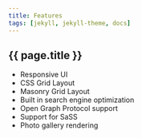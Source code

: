 ```yaml
---
title: Features
tags: [jekyll, jekyll-theme, docs]
---
```


## {{ page.title }}

- Responsive UI
- CSS Grid Layout
- Masonry Grid Layout
- Built in search engine optimization
- Open Graph Protocol support
- Support for SaSS
- Photo gallery rendering